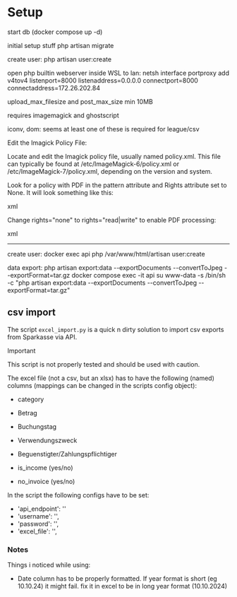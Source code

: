 # Setup
start db (docker compose up -d)

initial setup stuff
php artisan migrate



create user: php artisan user:create <username> <password>





open php builtin webserver inside WSL to lan: netsh interface portproxy add v4tov4 listenport=8000 listenaddress=0.0.0.0 connectport=8000 connectaddress=172.26.202.84 


upload_max_filesize and post_max_size  min 10MB

requires imagemagick and ghostscript

iconv, dom: seems at least one of these is required for league/csv

Edit the Imagick Policy File:

Locate and edit the Imagick policy file, usually named policy.xml. This file can typically be found at /etc/ImageMagick-6/policy.xml or /etc/ImageMagick-7/policy.xml, depending on the version and system.

Look for a policy with PDF in the pattern attribute and Rights attribute set to None. It will look something like this:

xml

<policy domain="coder" rights="none" pattern="PDF" />

Change rights="none" to rights="read|write" to enable PDF processing:

xml

<policy domain="coder" rights="read|write" pattern="PDF" />


---

create user: docker exec api php /var/www/html/artisan user:create <username> <password> <token>

data export: php artisan export:data --exportDocuments --convertToJpeg --exportFormat=tar.gz
docker compose exec -it api su www-data -s /bin/sh -c "php artisan export:data --exportDocuments --convertToJpeg --exportFormat=tar.gz"

## csv import
The script `excel_import.py` is a quick n dirty solution to import csv exports from Sparkasse via API.

> [!IMPORTANT]
> This script is not properly tested and should be used with caution.

The excel file (not a csv, but an xlsx) has to have the following (named) columns (mappings can be changed in the scripts config object):
- category
- Betrag
- Buchungstag
- Verwendungszweck
- Beguenstigter/Zahlungspflichtiger

- is_income (yes/no)
- no_invoice (yes/no)

In the script the following configs have to be set:
- 'api_endpoint': '<api url of backend>'
- 'username': '<your username>',
- 'password': '<your password>',
- 'excel_file': '<path to excel file>',

### Notes
Things i noticed while using:
- Date column has to be properly formatted. If year format is short (eg 10.10.24) it might fail. fix it in excel to be
  in long year format (10.10.2024)
